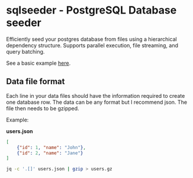 # sqlseeder - PostgreSQL Database seeder 

Efficiently seed your postgres database from files using a hierarchical dependency structure. Supports parallel execution, file streaming, and query batching.

See a basic example [here](./examples/basic/README.md).

## Data file format

Each line in your data files should have the information required to create one database row. The data can be any format but I recommend json. The file then needs to be gzipped.

Example:


**users.json**

```json
[
    {"id": 1, "name": "John"},
    {"id": 2, "name": "Jane"}
]
```

```bash
jq -c '.[]' users.json | gzip > users.gz
```